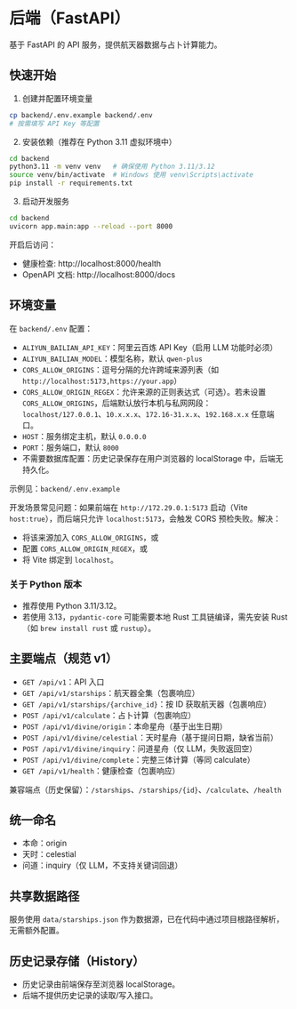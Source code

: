 # 后端（FastAPI）

基于 FastAPI 的 API 服务，提供航天器数据与占卜计算能力。

## 快速开始

1) 创建并配置环境变量

```bash
cp backend/.env.example backend/.env
# 按需填写 API Key 等配置
```

2) 安装依赖（推荐在 Python 3.11 虚拟环境中）

```bash
cd backend
python3.11 -m venv venv   # 确保使用 Python 3.11/3.12
source venv/bin/activate  # Windows 使用 venv\Scripts\activate
pip install -r requirements.txt
```

3) 启动开发服务

```bash
cd backend
uvicorn app.main:app --reload --port 8000
```

开启后访问：
- 健康检查: http://localhost:8000/health
- OpenAPI 文档: http://localhost:8000/docs

## 环境变量

在 `backend/.env` 配置：

- `ALIYUN_BAILIAN_API_KEY`：阿里云百炼 API Key（启用 LLM 功能时必须）
- `ALIYUN_BAILIAN_MODEL`：模型名称，默认 `qwen-plus`
- `CORS_ALLOW_ORIGINS`：逗号分隔的允许跨域来源列表（如 `http://localhost:5173,https://your.app`）
- `CORS_ALLOW_ORIGIN_REGEX`：允许来源的正则表达式（可选）。若未设置 `CORS_ALLOW_ORIGINS`，后端默认放行本机与私网网段：`localhost/127.0.0.1`、`10.x.x.x`、`172.16-31.x.x`、`192.168.x.x` 任意端口。
- `HOST`：服务绑定主机，默认 `0.0.0.0`
- `PORT`：服务端口，默认 `8000`
- 不需要数据库配置：历史记录保存在用户浏览器的 localStorage 中，后端无持久化。

示例见：`backend/.env.example`

开发场景常见问题：如果前端在 `http://172.29.0.1:5173` 启动（Vite `host:true`），而后端只允许 `localhost:5173`，会触发 CORS 预检失败。解决：
- 将该来源加入 `CORS_ALLOW_ORIGINS`，或
- 配置 `CORS_ALLOW_ORIGIN_REGEX`，或
- 将 Vite 绑定到 `localhost`。

### 关于 Python 版本

- 推荐使用 Python 3.11/3.12。
- 若使用 3.13，`pydantic-core` 可能需要本地 Rust 工具链编译，需先安装 Rust（如 `brew install rust` 或 `rustup`）。

## 主要端点（规范 v1）

- `GET /api/v1`：API 入口
- `GET /api/v1/starships`：航天器全集（包裹响应）
- `GET /api/v1/starships/{archive_id}`：按 ID 获取航天器（包裹响应）
- `POST /api/v1/calculate`：占卜计算（包裹响应）
- `POST /api/v1/divine/origin`：本命星舟（基于出生日期）
- `POST /api/v1/divine/celestial`：天时星舟（基于提问日期，缺省当前）
- `POST /api/v1/divine/inquiry`：问道星舟（仅 LLM，失败返回空）
- `POST /api/v1/divine/complete`：完整三体计算（等同 calculate）
- `GET /api/v1/health`：健康检查（包裹响应）

兼容端点（历史保留）：`/starships`、`/starships/{id}`、`/calculate`、`/health`

## 统一命名

- 本命：origin
- 天时：celestial
- 问道：inquiry（仅 LLM，不支持关键词回退）

## 共享数据路径

服务使用 `data/starships.json` 作为数据源，已在代码中通过项目根路径解析，无需额外配置。

## 历史记录存储（History）

- 历史记录由前端保存至浏览器 localStorage。
- 后端不提供历史记录的读取/写入接口。
